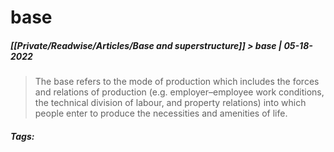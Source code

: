 # base
##### [[Private/Readwise/Articles/Base and superstructure]] > base | 05-18-2022

>The base refers to the mode of production which includes the forces and relations of production (e.g. employer–employee work conditions, the technical division of labour, and property relations) into which people enter to produce the necessities and amenities of life.


##### Tags: 